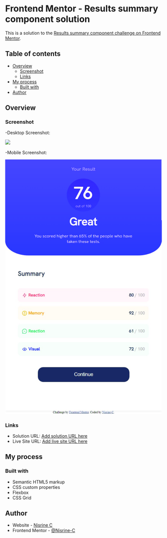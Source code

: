 # Frontend Mentor - Results summary component solution

This is a solution to the [Results summary component challenge on Frontend Mentor](https://www.frontendmentor.io/challenges/results-summary-component-CE_K6s0maV). 

## Table of contents

- [Overview](#overview)
  - [Screenshot](#screenshot)
  - [Links](#links)
- [My process](#my-process)
  - [Built with](#built-with)
- [Author](#author)


## Overview

### Screenshot

-Desktop Screenshot:

![](./screenshot.jpg)

-Mobile Screenshot:

![](./screenshotmobile.jpg)

### Links

- Solution URL: [Add solution URL here](https://your-solution-url.com)
- Live Site URL: [Add live site URL here](https://nisrine-c.github.io/results-summary-component-solution-withpureCSS.github.io/)

## My process

### Built with

- Semantic HTML5 markup
- CSS custom properties
- Flexbox
- CSS Grid

## Author

- Website - [Nisrine C](https://nisrine-c.github.io/results-summary-component-solution-withpureCSS.github.io/)
- Frontend Mentor - [@Nisrine-C](https://www.frontendmentor.io/profile/yourusername)
